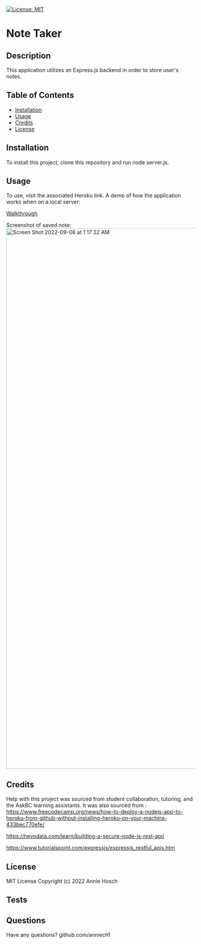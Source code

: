 
[![License: MIT](https://img.shields.io/badge/License-MIT-yellow.svg)](https://opensource.org/licenses/MIT)

# Note Taker
## Description
This application utilizes an Express.js backend in order to store user's notes.

## Table of Contents
- [Installation](#installation)
- [Usage](#usage)
- [Credits](#credits)
- [License](#license)


## Installation
To install this project, clone this repository and run node server.js.

## Usage
To use, visit the associated Heroku link. A demo of how the application works when on a local server:


[Walkthrough](https://user-images.githubusercontent.com/107431063/188552364-7263ccb3-f574-48dd-8485-fca23329b6db.webm)


Screenshot of saved note:
<img width="1440" alt="Screen Shot 2022-09-06 at 1 17 32 AM" src="https://user-images.githubusercontent.com/107431063/188554499-a21e1db1-75c1-443f-982a-5b63c71ef90c.png">

## Credits 
Help with this project was sourced from student collaboration, tutoring, and the AskBC learning assistants.
It was also sourced from :
https://www.freecodecamp.org/news/how-to-deploy-a-nodejs-app-to-heroku-from-github-without-installing-heroku-on-your-machine-433bec770efe/

https://hevodata.com/learn/building-a-secure-node-js-rest-api/

https://www.tutorialspoint.com/expressjs/expressjs_restful_apis.htm

## License
MIT License Copyright (c) 2022 Annie Hosch
## Tests


## Questions
Have any questions?
github.com/anniech1 
    
